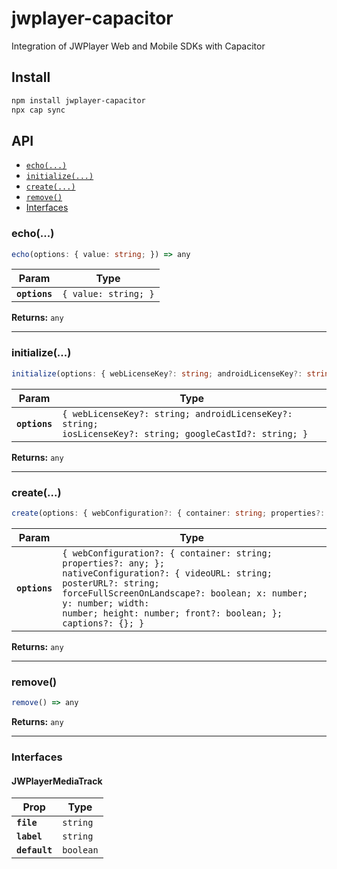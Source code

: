 # jwplayer-capacitor

Integration of JWPlayer Web and Mobile SDKs with Capacitor

## Install

```bash
npm install jwplayer-capacitor
npx cap sync
```

## API

<docgen-index>

* [`echo(...)`](#echo)
* [`initialize(...)`](#initialize)
* [`create(...)`](#create)
* [`remove()`](#remove)
* [Interfaces](#interfaces)

</docgen-index>

<docgen-api>
<!--Update the source file JSDoc comments and rerun docgen to update the docs below-->

### echo(...)

```typescript
echo(options: { value: string; }) => any
```

| Param         | Type                            |
| ------------- | ------------------------------- |
| **`options`** | <code>{ value: string; }</code> |

**Returns:** <code>any</code>

--------------------


### initialize(...)

```typescript
initialize(options: { webLicenseKey?: string; androidLicenseKey?: string; iosLicenseKey?: string; googleCastId?: string; }) => any
```

| Param         | Type                                                                                                                |
| ------------- | ------------------------------------------------------------------------------------------------------------------- |
| **`options`** | <code>{ webLicenseKey?: string; androidLicenseKey?: string; iosLicenseKey?: string; googleCastId?: string; }</code> |

**Returns:** <code>any</code>

--------------------


### create(...)

```typescript
create(options: { webConfiguration?: { container: string; properties?: any; }; nativeConfiguration?: { videoURL: string; posterURL?: string; forceFullScreenOnLandscape?: boolean; x: number; y: number; width: number; height: number; front?: boolean; }; captions?: JWPlayerMediaTrack[]; }) => any
```

| Param         | Type                                                                                                                                                                                                                                                                      |
| ------------- | ------------------------------------------------------------------------------------------------------------------------------------------------------------------------------------------------------------------------------------------------------------------------- |
| **`options`** | <code>{ webConfiguration?: { container: string; properties?: any; }; nativeConfiguration?: { videoURL: string; posterURL?: string; forceFullScreenOnLandscape?: boolean; x: number; y: number; width: number; height: number; front?: boolean; }; captions?: {}; }</code> |

**Returns:** <code>any</code>

--------------------


### remove()

```typescript
remove() => any
```

**Returns:** <code>any</code>

--------------------


### Interfaces


#### JWPlayerMediaTrack

| Prop          | Type                 |
| ------------- | -------------------- |
| **`file`**    | <code>string</code>  |
| **`label`**   | <code>string</code>  |
| **`default`** | <code>boolean</code> |

</docgen-api>
